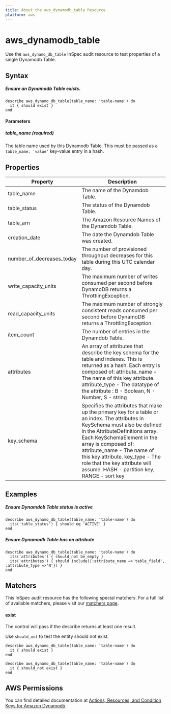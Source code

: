 ```yaml
---
title: About the aws_dynamodb_table Resource
platform: aws
---
```


# aws\_dynamodb\_table

Use the `aws_dynamo_db_table` InSpec audit resource to test properties of a single Dynamodb Table.

## Syntax

##### Ensure an Dynamodb Table exists.
    describe aws_dynamo_db_table(table_name: 'table-name') do
      it { should exist }
    end
      
#### Parameters
##### table_name _(required)_

The table name used by this Dynamodb Table. This must be passed as a `table_name: 'value'` key-value entry in a hash.

## Properties

|Property                  | Description|
| ---                      | --- |
|table_name                | The name of the Dynamdob Table.  |
|table_status              | The status of the Dynamdob Table. |
|table_arn                 | The Amazon Resource Names of the Dynamdob Table. |
|creation_date             | The date the Dynamdob Table was created. |
|number_of_decreases_today | The number of provisioned throughput decreases for this table during this UTC calendar day. |
|write_capacity_units      | The maximum number of writes consumed per second before DynamoDB returns a ThrottlingException. |
|read_capacity_units       | The maximum number of strongly consistent reads consumed per second before DynamoDB returns a ThrottlingException. |
|item_count                | The number of entries in the  Dynamdob Table. |
|attributes                | An array of attributes that describe the key schema for the table and indexes. This is returned as a hash. Each entry is composed of: attribute_name - The name of this key attribute. attribute_type - The datatype of the attribute : B - Boolean, N - Number, S - string|
|key_schema                | Specifies the attributes that make up the primary key for a table or an index. The attributes in KeySchema must also be defined in the AttributeDefinitions array. Each KeySchemaElement in the array is composed of: attribute_name - The name of this key attribute. key_type - The role that the key attribute will assume: HASH - partition key, RANGE - sort key|

## Examples

##### Ensure Dynamdob Table status is active
    describe aws_dynamo_db_table(table_name: 'table-name') do
      its('table_status') { should eq 'ACTIVE' }
    end

##### Ensure Dynamodb Table has an attribute
    describe aws_dynamo_db_table(table_name: 'table-name') do
      its('attributes') { should_not be_empty }
      its('attributes') { should include({:attribute_name =>'table_field', :attribute_type =>'N'}) }
    end

## Matchers

This InSpec audit resource has the following special matchers. For a full list of available matchers, please visit our [matchers page](https://www.inspec.io/docs/reference/matchers/).

#### exist

The control will pass if the describe returns at least one result.

Use `should_not` to test the entity should not exist.

    describe aws_dynamo_db_table(table_name: 'table-name') do
      it { should exist }
    end

    describe aws_dynamo_db_table(table_name: 'table-name') do
      it { should_not exist }
    end
    
## AWS Permissions

You can find detailed documentation at [Actions, Resources, and Condition Keys for Amazon Dynamodb](https://docs.aws.amazon.com/IAM/latest/UserGuide/list_amazondynamodb.html).
